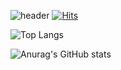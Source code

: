 ![header](https://capsule-render.vercel.app/api?type=waving&height=200&text=&fontSize=70&animation=twinkling&fontColor=ffff)
[![Hits](https://hits.seeyoufarm.com/api/count/incr/badge.svg?url=https%3A%2F%2Fgithub.com%2FJinHyunji&count_bg=%2346C047&title_bg=%239467DD&icon=github.svg&icon_color=%23FFFFFF&title=github&edge_flat=false)](https://hits.seeyoufarm.com)

![Top Langs](https://github-readme-stats.vercel.app/api/top-langs/?username=JinHyunji&layout=compact)

![Anurag's GitHub stats](https://github-readme-stats.vercel.app/api?username=JinHyunji&show_icons=true&theme=tokyonight)
